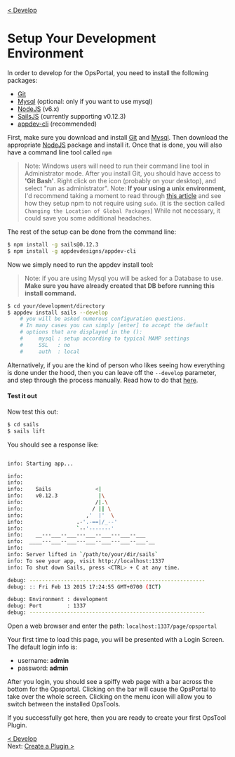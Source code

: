 [< Develop](Develop.md)
# Setup Your Development Environment

In order to develop for the OpsPortal, you need to install the following packages:


  - [Git](https://git-scm.com/downloads)
  - [Mysql](https://www.mamp.info/en/downloads/) (optional: only if you want to use mysql)
  - [NodeJS](https://nodejs.org) (v6.x)
  - [SailsJS](http://sailsjs.org/#/) (currently supporting v0.12.3)
  - [appdev-cli](https://github.com/appdevdesigns/appdev-cli) (recommended)


First, make sure you download and install [Git](https://git-scm.com/downloads) and [Mysql](https://www.mamp.info/en/downloads/).  Then download the appropriate [NodeJS](http://nodejs.org/download/) package and install it.  Once that is done, you will also have a command line tool called `npm`
>Note: Windows users will need to run their command line tool in Administrator mode.  After you install Git, you should have access to **'Git Bash'**.  Right click on the icon (probably on your desktop), and select "run as administrator".
>Note: **If your using a unix environment,** I'd recommend taking a moment to read through [this article](https://www.sitepoint.com/beginners-guide-node-package-manager/)  and see how they setup npm to not require using `sudo`.  (it is the section called `Changing the Location of Global Packages`)  While not necessary, it could save you some additional headaches.

The rest of the setup can be done from the command line:
```sh
$ npm install -g sails@0.12.3
$ npm install -g appdevdesigns/appdev-cli
```


Now we simply need to run the appdev install tool:
>Note: if you are using Mysql you will be asked for a Database to use.  **Make sure you have already created that DB before running this install command.**

```sh
$ cd your/development/directory
$ appdev install sails --develop
    # you will be asked numerous configuration questions.  
    # In many cases you can simply [enter] to accept the default 
    # options that are displayed in the ():
    #     mysql : setup according to typical MAMP settings
    #     SSL   : no
    #     auth  : local
```

Alternatively, if you are the kind of person who likes seeing how everything is done under the hood, then you can leave off the `--develop` parameter, and step through the process manually.  Read how to do that [here](develop_setup_manual.md).


#### Test it out
Now test this out:
```sh
$ cd sails
$ sails lift
```


You should see a response like:
```sh

info: Starting app...

info: 
info: 
info:    Sails              <|
info:    v0.12.3             |\
info:                       /|.\
info:                      / || \
info:                    ,'  |'  \
info:                 .-'.-==|/_--'
info:                 `--'-------' 
info:    __---___--___---___--___---___--___
info:  ____---___--___---___--___---___--___-__
info: 
info: Server lifted in `/path/to/your/dir/sails`
info: To see your app, visit http://localhost:1337
info: To shut down Sails, press <CTRL> + C at any time.

debug: --------------------------------------------------------
debug: :: Fri Feb 13 2015 17:24:55 GMT+0700 (ICT)

debug: Environment : development
debug: Port        : 1337
debug: --------------------------------------------------------
```


Open a web browser and enter the path: `localhost:1337/page/opsportal`

Your first time to load this page, you will be presented with a Login Screen.  The default login info is:

- username: **admin**
- password: **admin**


After you login, you should see a spiffy web page with a bar across the bottom for the Opsportal.  Clicking on the bar will cause the OpsPortal to take over the whole screen.  Clicking on the menu icon will allow you to switch between the installed OpsTools.

If you successfully got here, then you are ready to create your first OpsTool Plugin.


[< Develop](Develop.md)     
Next: [Create a Plugin >](develop_plugin_create.md)